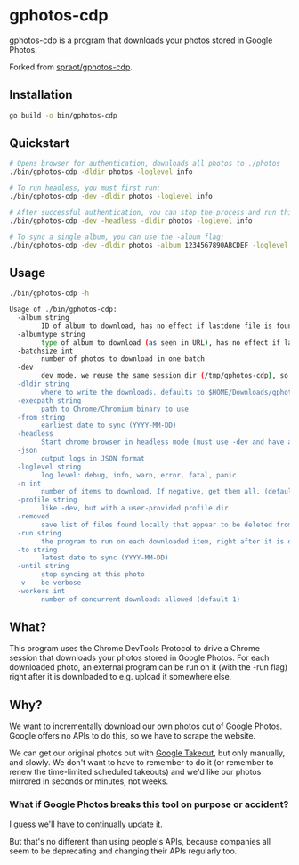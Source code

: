 # gphotos-cdp

gphotos-cdp is a program that downloads your photos stored in Google Photos.

Forked from [spraot/gphotos-cdp](https://github.com/spraot/gphotos-cdp).

## Installation

```sh
go build -o bin/gphotos-cdp
```

## Quickstart

```sh
# Opens browser for authentication, downloads all photos to ./photos
./bin/gphotos-cdp -dldir photos -loglevel info

# To run headless, you must first run:
./bin/gphotos-cdp -dev -dldir photos -loglevel info

# After successful authentication, you can stop the process and run this instead:
./bin/gphotos-cdp -dev -headless -dldir photos -loglevel info

# To sync a single album, you can use the -album flag:
./bin/gphotos-cdp -dev -dldir photos -album 1234567890ABCDEF -loglevel info
```

## Usage

```sh
./bin/gphotos-cdp -h

Usage of ./bin/gphotos-cdp:
  -album string
        ID of album to download, has no effect if lastdone file is found or if -start contains full URL
  -albumtype string
        type of album to download (as seen in URL), has no effect if lastdone file is found or if -start contains full URL (default "album")
  -batchsize int
        number of photos to download in one batch
  -dev
        dev mode. we reuse the same session dir (/tmp/gphotos-cdp), so we don't have to auth at every run.
  -dldir string
        where to write the downloads. defaults to $HOME/Downloads/gphotos-cdp.
  -execpath string
        path to Chrome/Chromium binary to use
  -from string
        earliest date to sync (YYYY-MM-DD)
  -headless
        Start chrome browser in headless mode (must use -dev and have already authenticated).
  -json
        output logs in JSON format
  -loglevel string
        log level: debug, info, warn, error, fatal, panic
  -n int
        number of items to download. If negative, get them all. (default -1)
  -profile string
        like -dev, but with a user-provided profile dir
  -removed
        save list of files found locally that appear to be deleted from Google Photos
  -run string
        the program to run on each downloaded item, right after it is dowloaded. It is also the responsibility of that program to remove the downloaded item, if desired.
  -to string
        latest date to sync (YYYY-MM-DD)
  -until string
        stop syncing at this photo
  -v    be verbose
  -workers int
        number of concurrent downloads allowed (default 1)
```

## What?

This program uses the Chrome DevTools Protocol to drive a Chrome session that downloads your photos stored in Google Photos. For each downloaded photo, an external program can be run on it (with the -run flag) right after it is downloaded to e.g. upload it somewhere else.

## Why?

We want to incrementally download our own photos out of Google Photos. Google offers no APIs to do this, so we have to scrape the website.

We can get our original photos out with [Google Takeout](https://takeout.google.com/), but only manually, and slowly. We don't want to have to remember to do it (or remember to renew the time-limited scheduled takeouts) and we'd like our photos mirrored in seconds or minutes, not weeks.

### What if Google Photos breaks this tool on purpose or accident?

I guess we'll have to continually update it.

But that's no different than using people's APIs, because companies all seem to be deprecating and changing their APIs regularly too.
